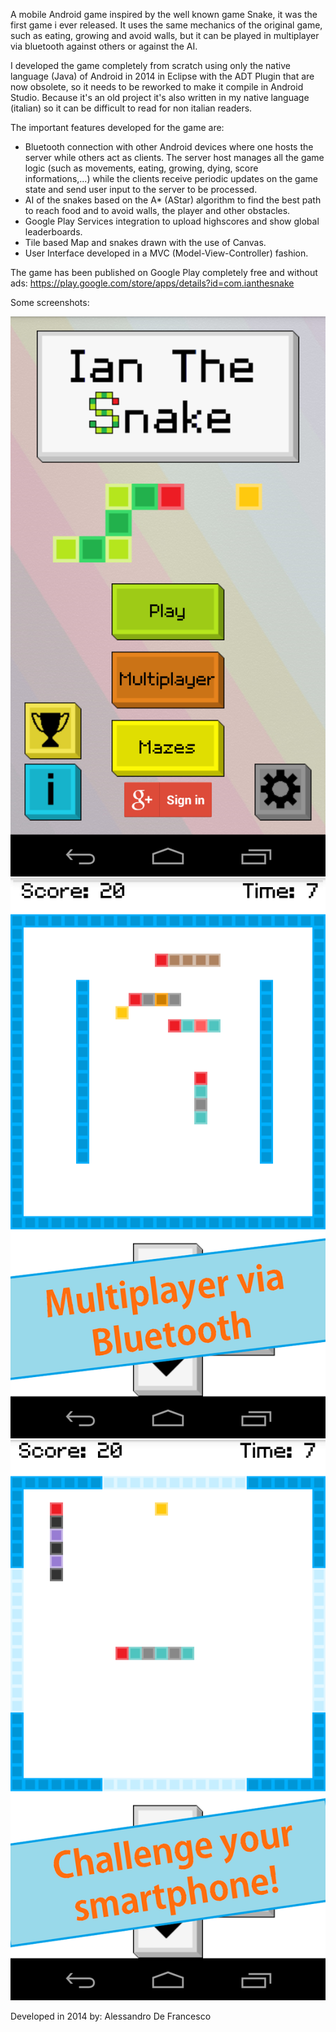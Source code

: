 A mobile Android game inspired by the well known game Snake, it was the first game i ever released.
It uses the same mechanics of the original game, such as eating, growing and avoid walls, but it can be played in multiplayer via bluetooth against others or against the AI.

I developed the game completely from scratch using only the native language (Java) of Android in 2014 in Eclipse with the ADT Plugin that are now obsolete, so it needs to be reworked to make it compile in Android Studio. Because it's an old project it's also written in my native language (italian) so it can be difficult to read for non italian readers.

The important features developed for the game are:
- Bluetooth connection with other Android devices where one hosts the server while others act as clients. The server host manages all the game logic (such as movements, eating, growing, dying, score informations,...) while the clients receive periodic updates on the game state and send user input to the server to be processed.
- AI of the snakes based on the A* (AStar) algorithm to find the best path to reach food and to avoid walls, the player and other obstacles.
- Google Play Services integration to upload highscores and show global leaderboards.
- Tile based Map and snakes drawn with the use of Canvas.
- User Interface developed in a MVC (Model-View-Controller) fashion.

The game has been published on Google Play completely free and without ads: https://play.google.com/store/apps/details?id=com.ianthesnake

Some screenshots:

![alt ian_the_snake](Screenshots/1.png)
![alt ian_the_snake](Screenshots/2.png)
![alt ian_the_snake](Screenshots/3.png)

Developed in 2014 by:
Alessandro De Francesco